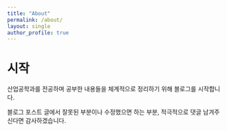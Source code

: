 ```yaml
---
title: "About"
permalink: /about/
layout: single
author_profile: true
---
```


# 시작

산업공학과를 전공하며 공부한 내용들을 체계적으로 정리하기 위해 블로그를 시작합니다.

블로그 포스트 글에서 잘못된 부분이나 수정했으면 하는 부분, 적극적으로 댓글 남겨주신다면 감사하겠습니다.